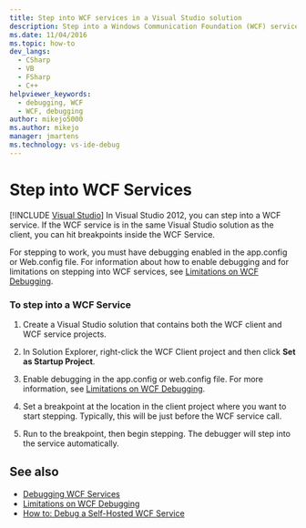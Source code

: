 ```yaml
---
title: Step into WCF services in a Visual Studio solution
description: Step into a Windows Communication Foundation (WCF) service. If it's in the same Visual Studio solution as the client, hit breakpoints inside the WCF service.
ms.date: 11/04/2016
ms.topic: how-to
dev_langs: 
  - CSharp
  - VB
  - FSharp
  - C++
helpviewer_keywords: 
  - debugging, WCF
  - WCF, debugging
author: mikejo5000
ms.author: mikejo
manager: jmartens
ms.technology: vs-ide-debug
---
```

# Step into WCF Services

 [!INCLUDE [Visual Studio](~/includes/applies-to-version/vs-windows-only.md)]
In Visual Studio 2012, you can step into a WCF service. If the WCF service is in the same Visual Studio solution as the client, you can hit breakpoints inside the WCF Service.

 For stepping to work, you must have debugging enabled in the app.config or Web.config file. For information about how to enable debugging and for limitations on stepping into WCF services, see [Limitations on WCF Debugging](../debugger/limitations-on-wcf-debugging.md).

### To step into a WCF Service

1. Create a Visual Studio solution that contains both the WCF client and WCF service projects.

2. In Solution Explorer, right-click the WCF Client project and then click **Set as Startup Project**.

3. Enable debugging in the app.config or web.config file. For more information, see [Limitations on WCF Debugging](../debugger/limitations-on-wcf-debugging.md).

4. Set a breakpoint at the location in the client project where you want to start stepping. Typically, this will be just before the WCF service call.

5. Run to the breakpoint, then begin stepping. The debugger will step into the service automatically.

## See also
- [Debugging WCF Services](../debugger/debugging-wcf-services.md)
- [Limitations on WCF Debugging](../debugger/limitations-on-wcf-debugging.md)
- [How to: Debug a Self-Hosted WCF Service](../debugger/how-to-debug-a-self-hosted-wcf-service.md)